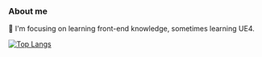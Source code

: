 
### About me
🍉 I'm focusing on learning front-end knowledge, sometimes learning UE4.

[![Top Langs](https://github-readme-stats.vercel.app/api/top-langs/?username=isunyuan&layout=compact)](https://github.com/isunyuan/github-readme-stats)
